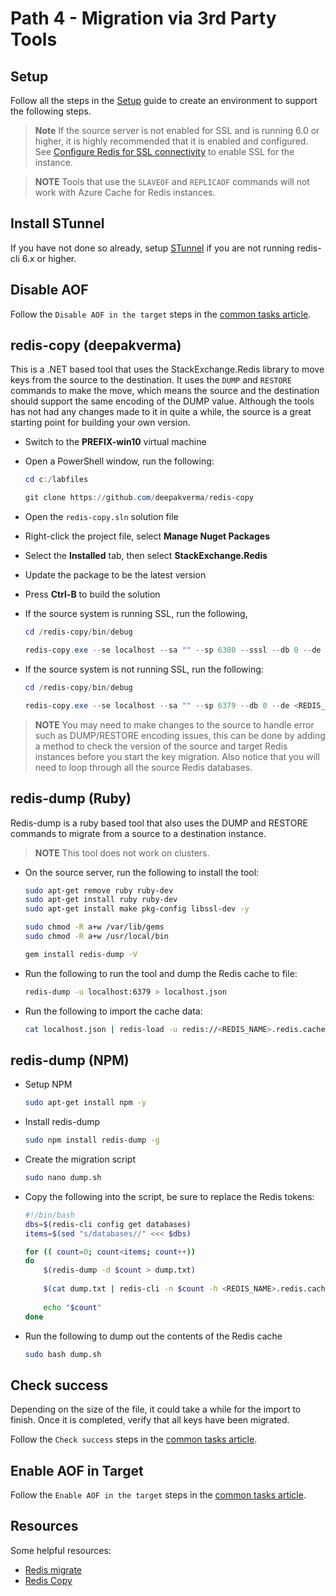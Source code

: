 # Path 4 - Migration via 3rd Party Tools

## Setup

Follow all the steps in the [Setup](#appendix-a-environment-setup) guide to create an environment to support the following steps.

> **Note** If the source server is not enabled for SSL and is running 6.0 or higher, it is highly recommended that it is enabled and configured.  See [Configure Redis for SSL connectivity](#configure-redis-ssl) to enable SSL for the instance.

> **NOTE** Tools that use the `SLAVEOF` and `REPLICAOF` commands will not work with Azure Cache for Redis instances.

## Install STunnel

If you have not done so already, setup [STunnel](#install-stunnel) if you are not running redis-cli 6.x or higher.

## Disable AOF

Follow the `Disable AOF in the target` steps in the [common tasks article](#common-tasks).

<!--
## Redis-migrate

- https://github.com/vipshop/redis-migrate-tool

- Download the source and compile the tool by running the following:

    ```bash
    sudo apt-get install git-all -y

    sudo apt-get install automake libtool autoconf bzip2 -y

    git clone https://github.com/vipshop/redis-migrate-tool

    cd redis-migrate-tool
    autoreconf -fvi
    ./configure
    make
    ```

- Create a migration configuration file call `migrate.conf`, run the following:

    ```bash
    sudo nano migrate.conf
    ```

- Copy the following into it, be sure to replace the target Redis instance name, port and password:

    ```text
    [source]
    type: single
    redis_auth: S2@dmins2@dmin
    servers:
    - 127.0.0.1:6379

    [target]
    type: single
    redis_auth: <REDIS_PWD>
    servers:
    - <REDIS_NAME>.redis.cache.windows.net:6379

    [common]
    listen: 0.0.0.0:8888
    threads: 2
    step: 1
    mbuf_size: 1024
    source_safe: true
    ```

- To use the tool, run the following:

    ```bash
    ./src/redis-migrate-tool -c migrate.conf -o log -d
    ```

- Check the status of the tool:

    ```bash
    redis-cli -h 127.0.0.1 -p 8888
    ```

- Review the log file:

    ```bash
    sudo nano log
    ```

- Check that data in the source and target:

    ```bash
    ./src/redis-migrate-tool -c migrate.conf -o log -C redis_check
    ```

- Run a test insert

    ```bash
    ./src/redis-migrate-tool -c migrate.conf -o log -C "redis_testinsert"
    ```
-->

## redis-copy (deepakverma)

This is a .NET based tool that uses the StackExchange.Redis library to move keys from the source to the destination. It uses the `DUMP` and `RESTORE` commands to make the move, which means the source and the destination should support the same encoding of the DUMP value.  Although the tools has not had any changes made to it in quite a while, the source is a great starting point for building your own version.

- Switch to the **PREFIX-win10** virtual machine
- Open a PowerShell window, run the following:

    ```PowerShell
    cd c:/labfiles

    git clone https://github.com/deepakverma/redis-copy
    ```

- Open the `redis-copy.sln` solution file
- Right-click the project file, select **Manage Nuget Packages**
- Select the **Installed** tab, then select **StackExchange.Redis**
- Update the package to be the latest version
- Press **Ctrl-B** to build the solution
- If the source system is running SSL, run the following,

    ```PowerShell
    cd /redis-copy/bin/debug

    redis-copy.exe --se localhost --sa "" --sp 6380 --sssl --db 0 --de <REDIS_NAME>.redis.cache.windows.net --da <REDIS_PWD> --dp 6380 --dssl --flushdest
    ```

- If the source system is not running SSL, run the following:

    ```PowerShell
    cd /redis-copy/bin/debug

    redis-copy.exe --se localhost --sa "" --sp 6379 --db 0 --de <REDIS_NAME>.redis.cache.windows.net --da <REDIS_PWD> --dp 6380 --dssl --flushdest
    ```

> **NOTE** You may need to make changes to the source to handle error such as DUMP/RESTORE encoding issues, this can be done by adding a method to check the version of the source and target Redis instances before you start the key migration.  Also notice that you will need to loop through all the source Redis databases.

<!--
## redis-copy (yaauie)

Another tool you can utilize the `redis-copy` command : https://github.com/yaauie/redis-copy.

- To install it, run the following:

    ```bash

    sudo apt-get remove ruby ruby-dev -y

    sudo apt-get install ruby ruby-dev -y

    sudo gem install redis-copy
    ```

- Run the tool:

    ```bash
    redis-copy --no-prompt redis://localhost:6379 redis://:<REDIS_PWD>@<REDIS_NAME>.redis.cache.windows.net:6380
    ```

> **NOTE** Can't use with Azure as the URI doesn't like the azure passwords.
-->

## redis-dump (Ruby)

Redis-dump is a ruby based tool that also uses the DUMP and RESTORE commands to migrate from a source to a destination instance.

> **NOTE** This tool does not work on clusters.

- On the source server, run the following to install the tool:

    ```bash
    sudo apt-get remove ruby ruby-dev
    sudo apt-get install ruby ruby-dev
    sudo apt-get install make pkg-config libssl-dev -y

    sudo chmod -R a+w /var/lib/gems
    sudo chmod -R a+w /usr/local/bin

    gem install redis-dump -V
    ```

- Run the following to run the tool and dump the Redis cache to file:

    ```bash
    redis-dump -u localhost:6379 > localhost.json
    ```

- Run the following to import the cache data:

    ```bash
    cat localhost.json | redis-load -u redis://<REDIS_NAME>.redis.cache.windows.net:6379 -a <REDIS_PWD>
    ```

## redis-dump (NPM)

- Setup NPM

    ```bash
    sudo apt-get install npm -y
    ```

- Install redis-dump

    ```bash
    sudo npm install redis-dump -g
    ```

- Create the migration script

    ```bash
    sudo nano dump.sh
    ```

- Copy the following into the script, be sure to replace the Redis tokens:

    ```bash
    #!/bin/bash
    dbs=$(redis-cli config get databases)
    items=$(sed "s/databases//" <<< $dbs)

    for (( count=0; count<items; count++))
    do
        $(redis-dump -d $count > dump.txt)
        
        $(cat dump.txt | redis-cli -n $count -h <REDIS_NAME>.redis.cache.windows.net -p 6380 -a <REDIS_PWD>)
        
        echo "$count"
    done
    ```

- Run the following to dump out the contents of the Redis cache

    ```bash
    sudo bash dump.sh
    ```

## Check success

Depending on the size of the file, it could take a while for the import to finish.  Once it is completed, verify that all keys have been migrated.

Follow the `Check success` steps in the [common tasks article](#common-tasks).

## Enable AOF in Target

Follow the `Enable AOF in the target` steps in the [common tasks article](#common-tasks).

## Resources

Some helpful resources:

- [Redis migrate](https://github.com/vipshop/redis-migrate-tool)
- [Redis Copy](https://github.com/deepakverma/redis-copy)
